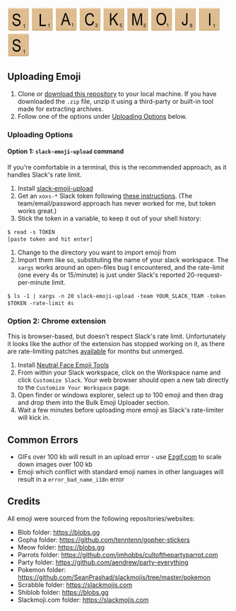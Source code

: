 ![S](./examples/l-s.jpg) ![L](./examples/l-l.jpg) ![A](./examples/l-a.jpg)
![C](./examples/l-c.jpg) ![K](./examples/l-k.jpg) ![M](./examples/l-m.jpg)
![O](./examples/l-o.jpg) ![J](./examples/l-j.jpg) ![I](./examples/l-i.jpg) ![S](./examples/l-s.jpg)

## Uploading Emoji

1. Clone or [download this
   repository](https://github.com/SeanPrashad/slackmojis/archive/master.zip) to
   your local machine. If you have downloaded the `.zip` file, unzip it using a
   third-party or built-in tool made for extracting archives.
1. Follow one of the options under [Uploading Options](#Uploading-Options) below.

### Uploading Options

#### Option 1: `slack-emoji-upload` command

If you're comfortable in a terminal, this is the recommended approach, as it
handles Slack's rate limit.

1. Install [slack-emoji-upload](https://github.com/sgreben/slack-emoji-upload)
1. Get an `xoxs-*` Slack token following
   [these instructions](https://github.com/jackellenberger/emojme#finding-a-slack-token).
   (The team/email/password approach has never worked for me, but token works great.)
1. Stick the token in a variable, to keep it out of your shell history:
```
$ read -s TOKEN
[paste token and hit enter]
```
1. Change to the directory you want to import emoji from
1. Import them like so, substituting the name of your slack workspace. The `xargs` works
   around an open-files bug I encountered, and the rate-limit (one every 4s or 15/minute)
   is just under Slack's reported 20-request-per-minute limit.
```
$ ls -1 | xargs -n 20 slack-emoji-upload -team YOUR_SLACK_TEAM -token $TOKEN -rate-limit 4s
```

### Option 2: Chrome extension

This is browser-based, but doesn't respect Slack's rate limit. Unfortunately it looks
like the author of the extension has stopped working on it, as there are rate-limiting
patches [available](https://github.com/Fauntleroy/neutral-face-emoji-tools/pull/15) for
months but unmerged.

1. Install [Neutral Face
   Emoji Tools](https://chrome.google.com/webstore/detail/neutral-face-emoji-tools/anchoacphlfbdomdlomnbbfhcmcdmjej)
1. From within your Slack workspace, click on the Workspace name and
   click `Customize Slack`. Your web browser should open a new tab directly to
   the `Customize Your Workspace` page.
1. Open finder or windows explorer, select up to 100 emoji and then drag and drop
   them into the Bulk Emoji Uploader section.
1. Wait a few minutes before uploading more emoji as Slack's
   rate-limiter will kick in.

## Common Errors

- GIFs over 100 kb will result in an upload error - use
  [Ezgif.com](https://ezgif.com/optimize) to scale down images over 100 kb
- Emoji which conflict with standard emoji names in other languages will
  result in a `error_bad_name_i18n` error

## Credits

All emoji were sourced from the following repositories/websites:

- Blob folder: https://blobs.gg
- Gopha folder: https://github.com/tenntenn/gopher-stickers
- Meow folder: https://blobs.gg
- Parrots folder: https://github.com/jmhobbs/cultofthepartyparrot.com
- Party folder: https://github.com/aendrew/party-everything
- Pokemon folder: https://github.com/SeanPrashad/slackmojis/tree/master/pokemon
- Scrabble folder: https://slackmojis.com
- Shiblob folder: https://blobs.gg
- Slackmoji.com folder: https://slackmojis.com
